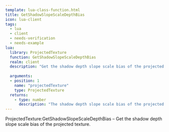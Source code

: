 ```yaml
---
template: lua-class-function.html
title: GetShadowSlopeScaleDepthBias
icon: lua-client
tags:
  - lua
  - client
  - needs-verification
  - needs-example
lua:
  library: ProjectedTexture
  function: GetShadowSlopeScaleDepthBias
  realm: client
  description: "Get the shadow depth slope scale bias of the projected texture."
  
  arguments:
  - position: 1
    name: "projectedTexture"
    type: ProjectedTexture
  returns:
    - type: number
      description: "The shadow depth slope scale bias of the projected texture."
---
```


<div class="lua__search__keywords">
ProjectedTexture:GetShadowSlopeScaleDepthBias &#x2013; Get the shadow depth slope scale bias of the projected texture.
</div>
